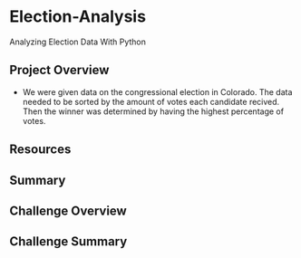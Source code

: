 # Election-Analysis
Analyzing Election Data With Python

## Project Overview
  * We were given data on the congressional election in Colorado. The data needed to be sorted by the amount of votes each candidate recived. Then the winner was determined by having the highest percentage of votes. 



## Resources




## Summary



## Challenge Overview 


## Challenge Summary 
